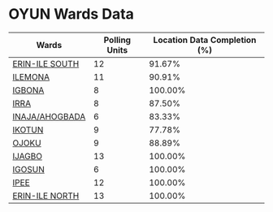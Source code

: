 
# OYUN Wards Data

| Wards | Polling Units | Location Data Completion (%) |
| ---- | ----- | ------- |
| [ERIN-ILE SOUTH](./wards/5826-erin-ile-south) | 12 | 91.67% |
| [ILEMONA](./wards/5827-ilemona) | 11 | 90.91% |
| [IGBONA](./wards/5828-igbona) | 8 | 100.00% |
| [IRRA](./wards/5829-irra) | 8 | 87.50% |
| [INAJA/AHOGBADA](./wards/5830-inaja/ahogbada) | 6 | 83.33% |
| [IKOTUN](./wards/5831-ikotun) | 9 | 77.78% |
| [OJOKU](./wards/5832-ojoku) | 9 | 88.89% |
| [IJAGBO](./wards/5833-ijagbo) | 13 | 100.00% |
| [IGOSUN](./wards/5834-igosun) | 6 | 100.00% |
| [IPEE](./wards/5835-ipee) | 12 | 100.00% |
| [ERIN-ILE NORTH](./wards/5836-erin-ile-north) | 13 | 100.00% |




